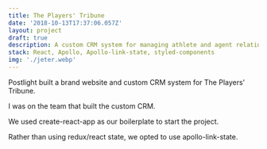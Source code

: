 ```yaml
---
title: The Players' Tribune
date: '2018-10-13T17:37:06.057Z'
layout: project
draft: true
description: A custom CRM system for managing athlete and agent relationships.
stack: React, Apollo, Apollo-link-state, styled-components
img: './jeter.webp'
---
```


Postlight built a brand website and custom CRM system for The Players' Tribune.

I was on the team that built the custom CRM.

We used create-react-app as our boilerplate to start the project.

Rather than using redux/react state, we opted to use apollo-link-state.
